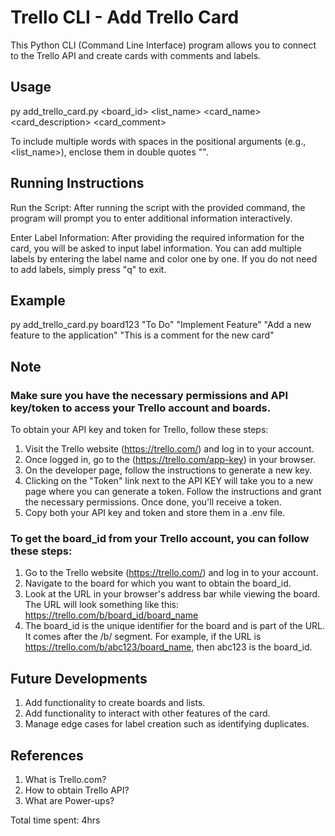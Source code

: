 # Trello CLI - Add Trello Card

This Python CLI (Command Line Interface) program allows you to connect to the Trello API and create cards with comments and labels.

## Usage

py add_trello_card.py <board_id> <list_name> <card_name> <card_description> <card_comment>

To include multiple words with spaces in the positional arguments (e.g., <list_name>), enclose them in double quotes "".

## Running Instructions

Run the Script:
After running the script with the provided command, the program will prompt you to enter additional information interactively.

Enter Label Information:
After providing the required information for the card, you will be asked to input label information. You can add multiple labels by entering the label name and color one by one. If you do not need to add labels, simply press "q" to exit.

## Example

py add_trello_card.py board123 "To Do" "Implement Feature" "Add a new feature to the application" "This is a comment for the new card"

## Note

### Make sure you have the necessary permissions and API key/token to access your Trello account and boards.
To obtain your API key and token for Trello, follow these steps:

1. Visit the Trello website (https://trello.com/) and log in to your account.
2. Once logged in, go to the (https://trello.com/app-key) in your browser.
3. On the developer page, follow the instructions to generate a new key. 
4. Clicking on the "Token" link next to the API KEY will take you to a new page where you can generate a token. Follow the instructions and grant the necessary permissions. Once done, you'll receive a token.
5. Copy both your API key and token and store them in a .env file.


### To get the board_id from your Trello account, you can follow these steps:

1. Go to the Trello website (https://trello.com/) and log in to your account.
2. Navigate to the board for which you want to obtain the board_id.
3. Look at the URL in your browser's address bar while viewing the board. The URL will look something like this:
   https://trello.com/b/board_id/board_name
4. The board_id is the unique identifier for the board and is part of the URL. It comes after the /b/ segment. For example, if the URL is https://trello.com/b/abc123/board_name, then abc123 is the board_id.


## Future Developments

1. Add functionality to create boards and lists.
2. Add functionality to interact with other features of the card.
3. Manage edge cases for label creation such as identifying duplicates.


## References 

1. What is Trello.com?
2. How to obtain Trello API?
3. What are Power-ups?

Total time spent: 4hrs